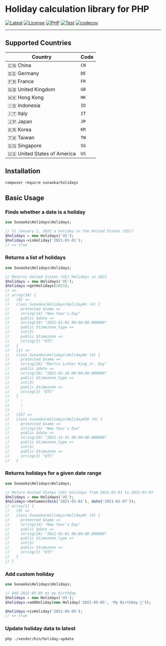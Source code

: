 # Holiday calculation library for PHP

[![Latest](https://poser.pugx.org/sunaoka/holidays/v)](https://packagist.org/packages/sunaoka/holidays)
[![License](https://poser.pugx.org/sunaoka/holidays/license)](https://packagist.org/packages/sunaoka/holidays)
[![PHP](https://img.shields.io/packagist/php-v/sunaoka/holidays)](composer.json)
[![Test](https://github.com/sunaoka/holidays/actions/workflows/test.yml/badge.svg)](https://github.com/sunaoka/holidays/actions/workflows/test.yml)
[![codecov](https://codecov.io/gh/sunaoka/holidays/branch/develop/graph/badge.svg)](https://codecov.io/gh/sunaoka/holidays)

---

## Supported Countries

| Country                       | Code |
|-------------------------------|------|
| :cn: China                    | `CN` |
| :de: Germany                  | `DE` |
| :fr: France                   | `FR` |
| :gb: United Kingdom           | `GB` |
| :hong_kong: Hong Kong         | `HK` |
| :indonesia: Indonesia         | `ID` |
| :it: Italy                    | `IT` |
| :jp: Japan                    | `JP` |
| :kr: Korea                    | `KR` |
| :taiwan: Taiwan               | `TW` |
| :singapore: Singapore         | `SG` |
| :us: United States of America | `US` |

## Installation

```bash
composer require sunaoka/holidays
```

## Basic Usage

### Finds whether a date is a holiday

```php
use Sunaoka\Holidays\Holidays;

// Is January 1, 2021 a holiday in the United States (US)?
$holidays = new Holidays('US');
$holidays->isHoliday('2021-01-01');
// => true
```

### Returns a list of holidays

```php
use Sunaoka\Holidays\Holidays;

// Returns United States (US) Holidays in 2021
$holidays = new Holidays('US');
$holidays->getHolidays(2021);
// =>
// array(36) {
//   [0] =>
//   class Sunaoka\Holidays\Holiday#1 (4) {
//     protected $name =>
//     string(14) "New Year's Day"
//     public $date =>
//     string(26) "2021-01-01 00:00:00.000000"
//     public $timezone_type =>
//     int(3)
//     public $timezone =>
//     string(3) "UTC"
//   }
//   [1] =>
//   class Sunaoka\Holidays\Holiday#2 (4) {
//     protected $name =>
//     string(26) "Martin Luther King Jr. Day"
//     public $date =>
//     string(26) "2021-01-18 00:00:00.000000"
//     public $timezone_type =>
//     int(3)
//     public $timezone =>
//     string(3) "UTC"
//   }
//     :
//     :
//     :
//   [35] =>
//   class Sunaoka\Holidays\Holiday#36 (4) {
//     protected $name =>
//     string(14) "New Year's Eve"
//     public $date =>
//     string(26) "2021-12-31 00:00:00.000000"
//     public $timezone_type =>
//     int(3)
//     public $timezone =>
//     string(3) "UTC"
//   }
```

### Returns holidays for a given date range

```php
use Sunaoka\Holidays\Holidays;

// Return United States (US) holidays from 2021-01-01 to 2021-01-07
$holidays = new Holidays('US');
$holidays->between(date('2021-01-01'), date('2021-01-07'));
// array(1) {
//   [0] =>
//   class Sunaoka\Holidays\Holiday#1 (4) {
//     protected $name =>
//     string(14) "New Year's Day"
//     public $date =>
//     string(26) "2021-01-01 00:00:00.000000"
//     public $timezone_type =>
//     int(3)
//     public $timezone =>
//     string(3) "UTC"
//   }
// }
```

### Add custom holiday

```php
use Sunaoka\Holidays\Holidays;

// Add 2021-05-05 as my birthday
$holidays = new Holidays('US');
$holidays->addHoliday(new Holiday('2021-05-05', 'My Birthday 🎉'));

$holidays->isHoliday('2021-05-05');
// => true
```

### Update holiday data to latest

```bash
php ./vendor/bin/holiday-update
```
